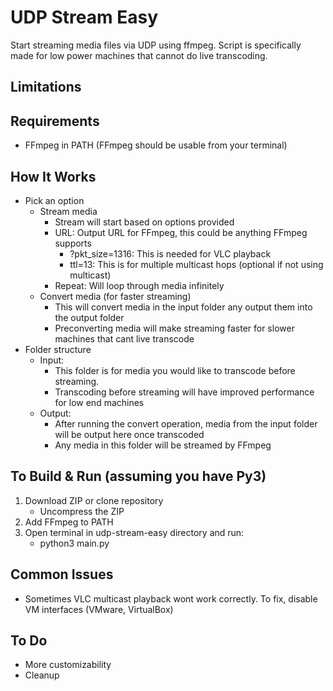 # UDP Stream Easy
Start streaming media files via UDP using ffmpeg. Script is specifically made for low power machines that cannot do live transcoding. 

## Limitations


## Requirements
- FFmpeg in PATH (FFmpeg should be usable from your terminal)

## How It Works
- Pick an option
  - Stream media
    - Stream will start based on options provided
    - URL: Output URL for FFmpeg, this could be anything FFmpeg supports
      - ?pkt_size=1316: This is needed for VLC playback
      - ttl=13: This is for multiple multicast hops (optional if not using multicast)
    - Repeat: Will loop through media infinitely
  - Convert media (for faster streaming)
    - This will convert media in the input folder any output them into the output folder
    - Preconverting media will make streaming faster for slower machines that cant live transcode
- Folder structure
  - Input:
    - This folder is for media you would like to transcode before streaming.
    - Transcoding before streaming will have improved performance for low end machines
  - Output:
    - After running the convert operation, media from the input folder will be output here once transcoded
    - Any media in this folder will be streamed by FFmpeg

## To Build & Run (assuming you have Py3)
1. Download ZIP or clone repository 
    - Uncompress the ZIP
2. Add FFmpeg to PATH
3. Open terminal in udp-stream-easy directory and run:
    - python3 main.py
## Common Issues
 - Sometimes VLC multicast playback wont work correctly. To fix, disable VM interfaces (VMware, VirtualBox)
## To Do
  - More customizability 
  - Cleanup
